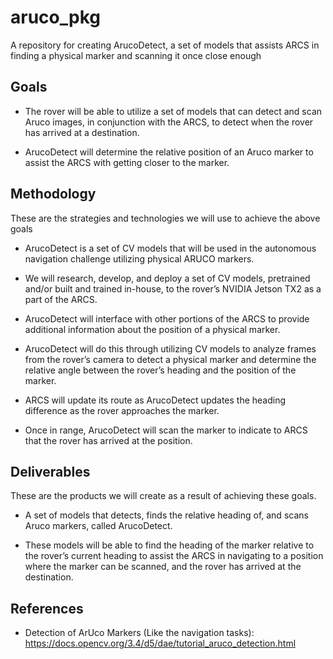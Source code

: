 # aruco_pkg
A repository for creating ArucoDetect, a set of models that assists ARCS in finding a physical marker and scanning it once close enough

## Goals
* The rover will be able to utilize a set of models that can detect and scan Aruco images, in conjunction with the ARCS, to detect when the rover has arrived at a destination. 

* ArucoDetect will determine the relative position of an Aruco marker to assist the ARCS with getting closer to the marker. 

## Methodology
These are the strategies and technologies we will use to achieve the above goals  

* ArucoDetect is a set of CV models that will be used in the autonomous navigation challenge utilizing physical ARUCO markers. 

* We will research, develop, and deploy a set of CV models, pretrained and/or built and trained in-house, to the rover’s NVIDIA Jetson TX2 as a part of the ARCS. 

* ArucoDetect will interface with other portions of the ARCS to provide additional information about the position of a physical marker. 

* ArucoDetect will do this through utilizing CV models to analyze frames from the rover’s camera to detect a physical marker and determine the relative angle between the rover’s heading and the position of the marker. 

* ARCS will update its route as ArucoDetect updates the heading difference as the rover approaches the marker. 

* Once in range, ArucoDetect will scan the marker to indicate to ARCS that the rover has arrived at the position. 

## Deliverables
These are the products we will create as a result of achieving these goals.
* A set of models that detects, finds the relative heading of, and scans Aruco markers, called ArucoDetect. 

* These models will be able to find the heading of the marker relative to the rover’s current heading to assist the ARCS in navigating to a position where the marker can be scanned, and the rover has arrived at the destination. 

## References
* Detection of ArUco Markers (Like the navigation tasks): https://docs.opencv.org/3.4/d5/dae/tutorial_aruco_detection.html
